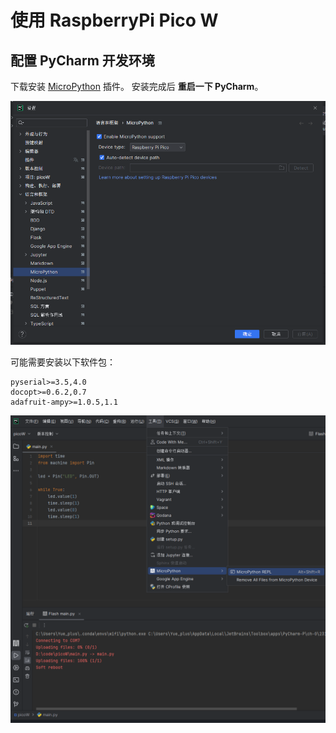# 使用 RaspberryPi Pico W

## 配置 PyCharm 开发环境

下载安装 [MicroPython](https://plugins.jetbrains.com/plugin/9777-micropython) 插件。
安装完成后 **重启一下 PyCharm**。

![设置](./img/setting.png)

可能需要安装以下软件包：

```text
pyserial>=3.5,4.0
docopt>=0.6.2,0.7
adafruit-ampy>=1.0.5,1.1
```

![](./img/run.png)
